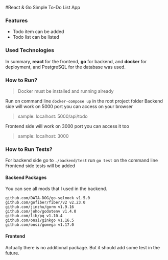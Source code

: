 #React & Go Simple To-Do List App

### Features

- Todo item can be added
- Todo list can be listed

### Used Technologies
In summary, **react** for the frontend, **go** for backend, and **docker** for deployment, and PostgreSQL for the database was used.

### How to Run?
>Docker must be installed and running already

Run on command line `docker-compose up` in the root project folder
Backend side will work on 5000 port you can access on your browser
> sample: localhost: 5000/api/todo

Frontend side will work on 3000 port you can access it too
> sample: localhost: 3000

### How to Run Tests?
For backend side go to `./backend/test` run `go test` on the command line
Frontend side tests will be added

#### Backend Packages
You can see all mods that I used in the backend.

	github.com/DATA-DOG/go-sqlmock v1.5.0
	github.com/gofiber/fiber/v2 v2.23.0
	github.com/jinzhu/gorm v1.9.16
	github.com/joho/godotenv v1.4.0
	github.com/lib/pq v1.10.4
	github.com/onsi/ginkgo v1.16.5
	github.com/onsi/gomega v1.17.0

#### Frontend
Actually there is no additional package. But it should add some test in the future.
